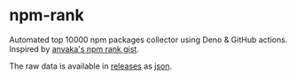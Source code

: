 # npm-rank

Automated top 10000 npm packages collector using Deno & GitHub actions. Inspired
by
[anvaka's npm rank gist](https://gist.github.com/anvaka/8e8fa57c7ee1350e3491).

The raw data is available in
[releases](https://github.com/lirantal/npm-rank/releases) as
[json](https://github.com/lirantal/npm-rank/releases/download/latest/list-package-names.json).

